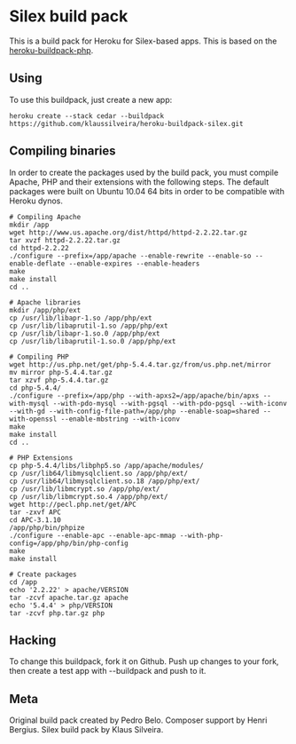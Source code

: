 Silex build pack
========================

This is a build pack for Heroku for Silex-based apps. This is based on the [heroku-buildpack-php](https://github.com/heroku/heroku-buildpack-php).

Using
-----

To use this buildpack, just create a new app:

    heroku create --stack cedar --buildpack https://github.com/klaussilveira/heroku-buildpack-silex.git

Compiling binaries
------------------

In order to create the packages used by the build pack, you must compile Apache, PHP and their extensions with the following steps. The default packages were built on Ubuntu 10.04 64 bits in order to be compatible with Heroku dynos.

    # Compiling Apache
    mkdir /app
    wget http://www.us.apache.org/dist/httpd/httpd-2.2.22.tar.gz
    tar xvzf httpd-2.2.22.tar.gz
    cd httpd-2.2.22
    ./configure --prefix=/app/apache --enable-rewrite --enable-so --enable-deflate --enable-expires --enable-headers
    make
    make install
    cd ..

    # Apache libraries
    mkdir /app/php/ext
    cp /usr/lib/libapr-1.so /app/php/ext
    cp /usr/lib/libaprutil-1.so /app/php/ext
    cp /usr/lib/libapr-1.so.0 /app/php/ext
    cp /usr/lib/libaprutil-1.so.0 /app/php/ext

    # Compiling PHP
    wget http://us.php.net/get/php-5.4.4.tar.gz/from/us.php.net/mirror
    mv mirror php-5.4.4.tar.gz
    tar xzvf php-5.4.4.tar.gz
    cd php-5.4.4/
    ./configure --prefix=/app/php --with-apxs2=/app/apache/bin/apxs --with-mysql --with-pdo-mysql --with-pgsql --with-pdo-pgsql --with-iconv --with-gd --with-config-file-path=/app/php --enable-soap=shared --with-openssl --enable-mbstring --with-iconv
    make
    make install
    cd ..

    # PHP Extensions
    cp php-5.4.4/libs/libphp5.so /app/apache/modules/
    cp /usr/lib64/libmysqlclient.so /app/php/ext/
    cp /usr/lib64/libmysqlclient.so.18 /app/php/ext/
    cp /usr/lib/libmcrypt.so /app/php/ext/
    cp /usr/lib/libmcrypt.so.4 /app/php/ext/
    wget http://pecl.php.net/get/APC
    tar -zxvf APC
    cd APC-3.1.10
    /app/php/bin/phpize
    ./configure --enable-apc --enable-apc-mmap --with-php-config=/app/php/bin/php-config
    make
    make install

    # Create packages
    cd /app
    echo '2.2.22' > apache/VERSION
    tar -zcvf apache.tar.gz apache
    echo '5.4.4' > php/VERSION
    tar -zcvf php.tar.gz php


Hacking
-------

To change this buildpack, fork it on Github. Push up changes to your fork, then create a test app with --buildpack <your-github-url> and push to it.


Meta
----

Original build pack created by Pedro Belo. Composer support by Henri Bergius. Silex build pack by Klaus Silveira.
